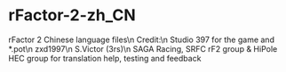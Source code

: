 # rFactor-2-zh_CN
rFactor 2 Chinese language files\n
Credit:\n
Studio 397 for the game and *.pot\n
zxd1997\n
S.Victor (3rs)\n
SAGA Racing, SRFC rF2 group & HiPole HEC group for translation help, testing and feedback
